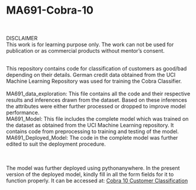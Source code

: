 
# MA691-Cobra-10
</br>

DISCLAIMER </br>
This work is for learning purpose only. The work can not be used for publication or as commercial products without mentor’s consent. </br>
</br>

This repository contains code for classification of customers as good/bad depending on their details. German credit data obtained from the UCI Machine Learning Repository 
was used for training the Cobra Classifier.
</br></br>
MA691_data_exploration: This file contains all the code and their respective results and inferences drawn from the dataset. Based on these inferences the attributes were either further processed or dropped to improve model performance.
</br>
MA691_Model: This file includes the complete model which was trained on the dataset as obtained from the UCI Machine Learning repository. It contains code from preprocessing to training and testing of the model.
</br>
MA691_Deployed_Model: The code in the complete model was further edited to suit the deployment procedure.

</br></br>
The model was further deployed using pythonanywhere. In the present version of the deployed model, kindly fill in all the form fields for it to function properly. It can be accessed at: <a href="https://cobra10.pythonanywhere.com/" target="_blank">Cobra 10 Customer Classification</a>
